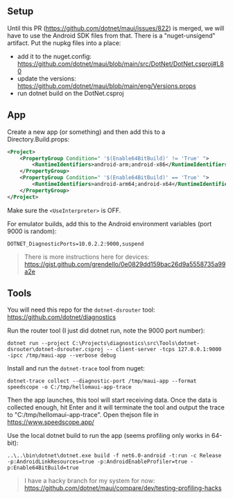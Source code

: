 ## Setup

Until this PR (https://github.com/dotnet/maui/issues/822) is merged, we will have to use the Android SDK files from that. There is a "nuget-unsigend" artifact. Put the nupkg files into a place:

 - add it to the nuget.config: https://github.com/dotnet/maui/blob/main/src/DotNet/DotNet.csproj#L80
 - update the versions: https://github.com/dotnet/maui/blob/main/eng/Versions.props
 - run dotnet build on the DotNet.csproj


## App

Create a new app (or something) and then add this to a Directory.Build.props:

```xml
<Project>
    <PropertyGroup Condition=" '$(Enable64BitBuild)' != 'True' ">
        <RuntimeIdentifiers>android-arm;android-x86</RuntimeIdentifiers>
    </PropertyGroup>
    <PropertyGroup Condition=" '$(Enable64BitBuild)' == 'True' ">
        <RuntimeIdentifiers>android-arm64;android-x64</RuntimeIdentifiers>
    </PropertyGroup>
</Project>
```

Make sure the `<UseInterpreter>` is OFF.

For emulator builds, add this to the Android environment variables (port 9000 is random):

```
DOTNET_DiagnosticPorts=10.0.2.2:9000,suspend
```

> There is more instructions here for devices: https://gist.github.com/grendello/0e0829dd159bac26d9a5558735a99a2e

## Tools

You will need this repo for the `dotnet-dsrouter` tool: https://github.com/dotnet/diagnostics

Run the router tool (I just did dotnet run, note the 9000 port number):

```
dotnet run --project C:\Projects\diagnostics\src\Tools\dotnet-dsrouter\dotnet-dsrouter.csproj -- client-server -tcps 127.0.0.1:9000 -ipcc /tmp/maui-app --verbose debug
```

Install and run the `dotnet-trace` tool from nuget:

```
dotnet-trace collect --diagnostic-port /tmp/maui-app --format speedscope -o C:/tmp/hellomaui-app-trace
```

Then the app launches, this tool will start receiving data. Once the data is collected enough, hit Enter and it will terminate the tool and output the trace to "C:/tmp/hellomaui-app-trace". Open thejson file in https://www.speedscope.app/

Use the local dotnet build to run the app (seems profiling only works in 64-bit):

```
..\..\bin\dotnet\dotnet.exe build -f net6.0-android -t:run -c Release -p:AndroidLinkResources=true -p:AndroidEnableProfiler=true -p:Enable64BitBuild=true
```


> I have a hacky branch for my system for now: https://github.com/dotnet/maui/compare/dev/testing-profiling-hacks